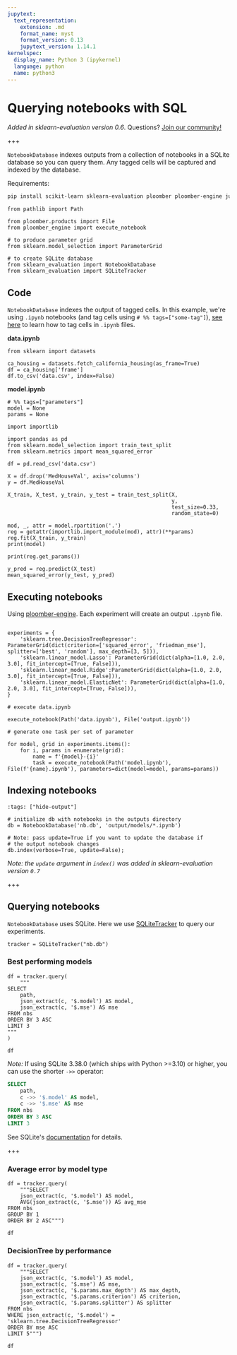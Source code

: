 ```yaml
---
jupytext:
  text_representation:
    extension: .md
    format_name: myst
    format_version: 0.13
    jupytext_version: 1.14.1
kernelspec:
  display_name: Python 3 (ipykernel)
  language: python
  name: python3
---
```


# Querying notebooks with SQL

*Added in sklearn-evaluation version 0.6*. Questions? [Join our community!](https://ploomber.io/community)

+++

`NotebookDatabase` indexes outputs from a collection of notebooks in a SQLite database so you can query them. Any tagged cells will be captured and indexed by the database.

Requirements:

```sh
pip install scikit-learn sklearn-evaluation ploomber ploomber-engine jupysql
```

```{code-cell} ipython3
from pathlib import Path

from ploomber.products import File
from ploomber_engine import execute_notebook

# to produce parameter grid
from sklearn.model_selection import ParameterGrid

# to create SQLite database
from sklearn_evaluation import NotebookDatabase
from sklearn_evaluation import SQLiteTracker
```

## Code

`NotebookDatabase` indexes the output of tagged cells. In this example, we're using `.ipynb` notebooks (and tag cells using `# %% tags=["some-tag"]`), [see here](https://docs.ploomber.io/en/latest/user-guide/faq_index.html#parameterizing-notebooks) to learn how to tag cells in `.ipynb` files.

<b>data.ipynb</b>

```{code-cell} ipython3
from sklearn import datasets
```
```{code-cell} ipython3
ca_housing = datasets.fetch_california_housing(as_frame=True)
df = ca_housing['frame']
df.to_csv('data.csv', index=False)
```

<b>model.ipynb</b>
```{code-cell} ipython3
# %% tags=["parameters"]
model = None
params = None
```

```{code-cell} ipython3
import importlib

import pandas as pd
from sklearn.model_selection import train_test_split
from sklearn.metrics import mean_squared_error
```

```{code-cell} ipython3
df = pd.read_csv('data.csv')
```

```{code-cell} ipython3
X = df.drop('MedHouseVal', axis='columns')
y = df.MedHouseVal
```

```{code-cell} ipython3
X_train, X_test, y_train, y_test = train_test_split(X,
                                                    y,
                                                    test_size=0.33,
                                                    random_state=0)
```

```{code-cell} ipython3
mod, _, attr = model.rpartition('.')
reg = getattr(importlib.import_module(mod), attr)(**params)
reg.fit(X_train, y_train)
print(model)
```

```{code-cell} ipython3
print(reg.get_params())
```

```{code-cell} ipython3
y_pred = reg.predict(X_test)
mean_squared_error(y_test, y_pred)
```

## Executing notebooks

Using <a href='https://ploomber-engine.readthedocs.io/en/latest/quick-start.html'>ploomber-engine</a>. Each experiment will create an output `.ipynb` file.

```{code-cell} ipython3

experiments = {
    'sklearn.tree.DecisionTreeRegressor': ParameterGrid(dict(criterion=['squared_error', 'friedman_mse'], splitter=['best', 'random'], max_depth=[3, 5])),
    'sklearn.linear_model.Lasso': ParameterGrid(dict(alpha=[1.0, 2.0, 3.0], fit_intercept=[True, False])),
    'sklearn.linear_model.Ridge':ParameterGrid(dict(alpha=[1.0, 2.0, 3.0], fit_intercept=[True, False])), 
    'sklearn.linear_model.ElasticNet': ParameterGrid(dict(alpha=[1.0, 2.0, 3.0], fit_intercept=[True, False])), 
}

# execute data.ipynb

execute_notebook(Path('data.ipynb'), File('output.ipynb'))

# generate one task per set of parameter

for model, grid in experiments.items():
    for i, params in enumerate(grid):
        name = f'{model}-{i}'
        task = execute_notebook(Path('model.ipynb'), File(f'{name}.ipynb'), parameters=dict(model=model, params=params))

```

## Indexing notebooks

```{code-cell} ipython3
:tags: ["hide-output"]

# initialize db with notebooks in the outputs directory
db = NotebookDatabase('nb.db', 'output/models/*.ipynb')

# Note: pass update=True if you want to update the database if
# the output notebook changes
db.index(verbose=True, update=False);
```

*Note: the `update` argument in `index()` was added in sklearn-evaluation version `0.7`*

+++

## Querying notebooks

`NotebookDatabase` uses SQLite. Here we use [SQLiteTracker](https://jupysql.readthedocs.io/en/latest/intro.html) to query our experiments.

```{code-cell} ipython3
tracker = SQLiteTracker("nb.db")
```

### Best performing models

```{code-cell} ipython3
df = tracker.query(
    """
SELECT
    path,
    json_extract(c, '$.model') AS model,
    json_extract(c, '$.mse') AS mse
FROM nbs
ORDER BY 3 ASC
LIMIT 3
"""
)

df
```

*Note:* If using SQLite 3.38.0 (which ships with Python >=3.10) or higher, you can use the shorter `->>` operator:

```sql
SELECT
    path,
    c ->> '$.model' AS model,
    c ->> '$.mse' AS mse
FROM nbs
ORDER BY 3 ASC
LIMIT 3
```

See SQLite's [documentation](https://www.sqlite.org/json1.html#jptr) for details.

+++

### Average error by model type

```{code-cell} ipython3
df = tracker.query(
    """SELECT
    json_extract(c, '$.model') AS model,
    AVG(json_extract(c, '$.mse')) AS avg_mse
FROM nbs
GROUP BY 1
ORDER BY 2 ASC""")

df
```

### DecisionTree by performance

```{code-cell} ipython3
df = tracker.query(
    """SELECT
    json_extract(c, '$.model') AS model,
    json_extract(c, '$.mse') AS mse,
    json_extract(c, '$.params.max_depth') AS max_depth,
    json_extract(c, '$.params.criterion') AS criterion,
    json_extract(c, '$.params.splitter') AS splitter
FROM nbs
WHERE json_extract(c, '$.model') = 'sklearn.tree.DecisionTreeRegressor'
ORDER BY mse ASC
LIMIT 5""")

df
```
